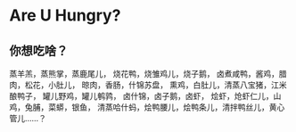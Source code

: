 # Are U Hungry?
## 你想吃啥？
蒸羊羔，蒸熊掌，蒸鹿尾儿，
烧花鸭，烧雏鸡儿，烧子鹅，
卤煮咸鸭，酱鸡，腊肉，松花，小肚儿，
晾肉，香肠，什锦苏盘，
熏鸡，白肚儿，清蒸八宝猪，江米酿鸭子，
罐儿野鸡，罐儿鹌鹑，
卤什锦，卤子鹅，卤虾，
烩虾，炝虾仁儿，山鸡，兔脯，菜蟒，银鱼，
清蒸哈什蚂，烩鸭腰儿，烩鸭条儿，清拌鸭丝儿，黄心管儿……？
